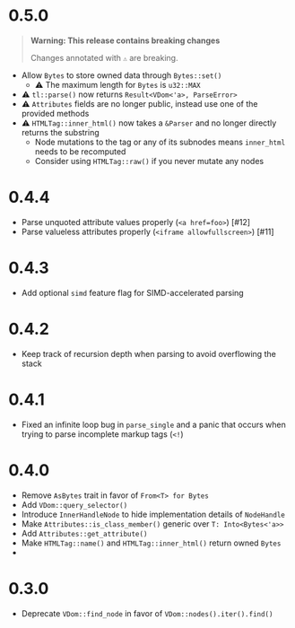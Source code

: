 # 0.5.0
> **Warning: This release contains breaking changes**
>
> Changes annotated with `⚠` are breaking.
- Allow `Bytes` to store owned data through `Bytes::set()`
    - ⚠ The maximum length for `Bytes` is `u32::MAX`
- ⚠ `tl::parse()` now returns `Result<VDom<'a>, ParseError>`
- ⚠ `Attributes` fields are no longer public, instead use one of the provided methods
- ⚠ `HTMLTag::inner_html()` now takes a `&Parser` and no longer directly returns the substring
    - Node mutations to the tag or any of its subnodes means `inner_html` needs to be recomputed
    - Consider using `HTMLTag::raw()` if you never mutate any nodes

# 0.4.4
- Parse unquoted attribute values properly (`<a href=foo>`) [#12]
- Parse valueless attributes properly (`<iframe allowfullscreen>`) [#11]

# 0.4.3
- Add optional `simd` feature flag for SIMD-accelerated parsing

# 0.4.2
- Keep track of recursion depth when parsing to avoid overflowing the stack

# 0.4.1
- Fixed an infinite loop bug in `parse_single` and a panic that occurs when trying to parse incomplete markup tags (`<!`)

# 0.4.0
- Remove `AsBytes` trait in favor of `From<T> for Bytes`
- Add `VDom::query_selector()`
- Introduce `InnerHandleNode` to hide implementation details of `NodeHandle`
- Make `Attributes::is_class_member()` generic over `T: Into<Bytes<'a>>`
- Add `Attributes::get_attribute()`
- Make `HTMLTag::name()` and `HTMLTag::inner_html()` return owned `Bytes`
- 

# 0.3.0
- Deprecate `VDom::find_node` in favor of `VDom::nodes().iter().find()`
